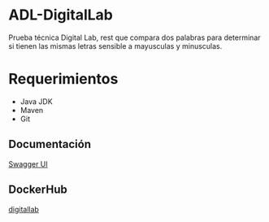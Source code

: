 # ADL-DigitalLab
Prueba técnica Digital Lab, rest que compara dos palabras para determinar si tienen las mismas letras sensible a mayusculas y minusculas.

# Requerimientos

* Java JDK
* Maven
* Git

## Documentación 

[Swagger UI](http://localhost:8080/swagger-ui.html#/)

## DockerHub

[digitallab](https://hub.docker.com/repository/docker/jsebastianc/digitallab)


